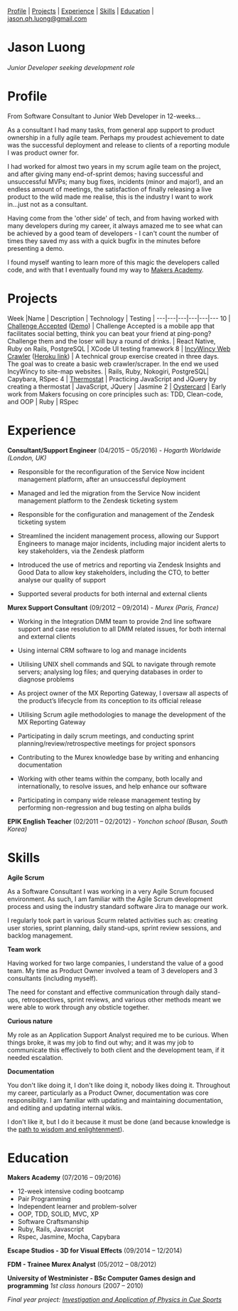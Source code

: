 [Profile](#profile) | [Projects](#projects) | [Experience](#experience) |  [Skills](#skills) | [Education](#education) | jason.qh.luong@gmail.com

# Jason Luong
###### *Junior Developer seeking development role*

# Profile

From Software Consultant to Junior Web Developer in 12-weeks...

As a consultant I had many tasks, from general app support to product ownership in a fully agile team. Perhaps my proudest achievement to date was the successful deployment and release to clients of a reporting module I was product owner for.

I had worked for almost two years in my scrum agile team on the project, and after giving many end-of-sprint demos; having successful and unsuccessful MVPs; many bug fixes, incidents (minor and major!), and an endless amount of meetings, the satisfaction of finally releasing a live product to the wild made me realise, this is the industry I want to work in...just not as a consultant.

Having come from the 'other side' of tech, and from having worked with many developers during my career, it always amazed me to see what can be achieved by a good team of developers - I can't count the number of times they saved my ass with a quick bugfix in the minutes before presenting a demo.

I found myself wanting to learn more of this magic the developers called code, and with that I eventually found my way to [Makers Academy](www.makersacademy.com).

# Projects

Week |Name | Description | Technology | Testing |
---|---|---|---|---|---
10 | [Challenge Accepted](https://github.com/challenge-accepted-team) ([Demo](https://vimeo.com/182997446)) | Challenge Accepted is a mobile app that facilitates social betting, think you can beat your friend at ping-pong? Challenge them and the loser will buy a round of drinks. | React Native, Ruby on Rails, PostgreSQL | XCode UI testing framework
8 | [IncyWincy Web Crawler](https://github.com/incyWebCrawler/incy) ([Heroku link](https://incy-wincy.herokuapp.com/)) | A technical group exercise created in three days. The goal was to create a basic web crawler/scraper. In the end we used IncyWincy to site-map websites. | Rails, Ruby, Nokogiri, PostgreSQL| Capybara, RSpec
4 | [Thermostat](https://github.com/j-luong/js_thermostat) | Practicing JavaScript and JQuery by creating a thermostat | JavaScript, JQuery | Jasmine
2 | [Oystercard](https://github.com/j-luong/oystercard) | Early work from Makers focusing on core principles such as: TDD, Clean-code, and OOP | Ruby | RSpec

# Experience

**Consultant/Support Engineer** (04/2015 – 05/2016) - _Hogarth Worldwide (London, UK)_

* Responsible for the reconfiguration of the Service Now incident management platform, after an unsuccessful deployment

* Managed and led the migration from the Service Now incident management platform to the Zendesk ticketing system

* Responsible for the configuration and management of the Zendesk ticketing system

* Streamlined the incident management process, allowing our Support Engineers to manage major incidents, including major incident alerts to key stakeholders, via the Zendesk platform

* Introduced the use of metrics and reporting via Zendesk Insights and Good Data to allow key stakeholders, including the CTO, to better analyse our quality of support

* Supported several products for both internal and external clients

**Murex Support Consultant** (09/2012 – 09/2014) - _Murex (Paris, France)_
* Working in the Integration DMM team to provide 2nd line software support and case resolution to all DMM related issues, for both internal and external clients

* Using internal CRM software to log and manage incidents

* Utilising UNIX shell commands and SQL to navigate through remote servers; analysing log files; and querying databases in order to diagnose problems

* As project owner of the MX Reporting Gateway, I oversaw all aspects of the product’s lifecycle from its conception to its official release

* Utilising Scrum agile methodologies to manage the development of the MX Reporting Gateway

* Participating in daily scrum meetings, and conducting sprint planning/review/retrospective meetings for project sponsors

* Contributing to the Murex knowledge base by writing and enhancing documentation

* Working with other teams within the company, both locally and internationally, to resolve issues, and help enhance our software

* Participating in company wide release management testing by performing non-regression and bug testing on alpha builds


**EPIK English Teacher** (02/2011 – 02/2012) - _Yonchon school (Busan, South Korea)_

# Skills

**Agile Scrum**

As a Software Consultant I was working in a very Agile Scrum focused environment. As such, I am familiar with the Agile Scrum development process and using the industry standard software Jira to manage our work.

I regularly took part in various Scurm related activities such as: creating user stories, sprint planning, daily stand-ups, sprint review sessions, and backlog management.

**Team work**

Having worked for two large companies, I understand the value of a good team. My time as Product Owner involved a team of 3 developers and 3 consultants (including myself).

The need for constant and effective communication through daily stand-ups, retrospectives, sprint reviews, and various other methods meant we were able to work through any obsticle together.

**Curious nature**

My role as an Application Support Analyst required me to be curious. When things broke, it was my job to find out why; and it was my job to communicate this effectively to both client and the development team, if it needed escalation.

**Documentation**

You don't like doing it, I don't like doing it, nobody likes doing it. Throughout my career, particularly as a Product Owner, documentation was core responsibility. I am familiar with updating and maintaining documentation, and editing and updating internal wikis.

I don't like it, but I do it because it must be done (and because knowledge is the [path to wisdom and enlightenment](http://johnkapeleris.com/blog/?p=1752)).

# Education

**Makers Academy** (07/2016 – 09/2016)
- 12-week intensive coding bootcamp
- Pair Programming
- Independent learner and problem-solver
- OOP, TDD, SOLID, MVC, XP
- Software Craftsmanship
- Ruby, Rails, Javascript
- Rspec, Jasmine, Mocha, Capybara

**Escape Studios - 3D for Visual Effects** (09/2014 – 12/2014)

**FDM - Trainee Murex Analyst** (05/2012 – 08/2012)

**University of Westminister - BSc Computer Games design and programming** *1st class honours* (2007 – 2010)

_Final year project: [Investigation and Application of Physics in Cue Sports](https://github.com/j-luong/MyBilliards)_
